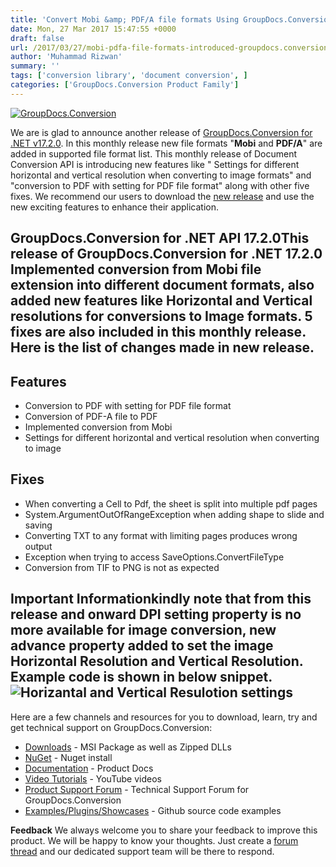 ```yaml
---
title: 'Convert Mobi &amp; PDF/A file formats Using GroupDocs.Conversion for .NET v17.2.0'
date: Mon, 27 Mar 2017 15:47:55 +0000
draft: false
url: /2017/03/27/mobi-pdfa-file-formats-introduced-groupdocs.conversion-.net-v17.2.0/
author: 'Muhammad Rizwan'
summary: ''
tags: ['conversion library', 'document conversion', ]
categories: ['GroupDocs.Conversion Product Family']
---
```


[![GroupDocs.Conversion](https://blog.groupdocs.com/wp-content/uploads/sites/4/2016/11/groupdocs-conversion-net.png)](https://www.groupdocs.com/products/conversion/net)

We are is glad to announce another release of [GroupDocs.Conversion for .NET v17.2.0](https://www.groupdocs.com/products/conversion/net). In this monthly release new file formats "**Mobi** and **PDF/A**" are added in supported file format list. This monthly release of Document Conversion API is introducing new features like " Settings for different horizontal and vertical resolution when converting to image formats" and "conversion to PDF with setting for PDF file format" along with other five fixes. We recommend our users to download the [new release](https://downloads.groupdocs.com/conversion/net) and use the new exciting features to enhance their application.

## GroupDocs.Conversion for .NET API 17.2.0This release of **GroupDocs.Conversion for .NET 17.2.0** Implemented conversion from **Mobi file extension** into different document formats, also added new features like Horizontal and Vertical resolutions for conversions to Image formats. 5 fixes are also included in this monthly release. Here is the list of changes made in new release.

## Features

*   Conversion to PDF with setting for PDF file format
*   Conversion of PDF-A file to PDF
*   Implemented conversion from Mobi
*   Settings for different horizontal and vertical resolution when converting to image

## Fixes

*   When converting a Cell to Pdf, the sheet is split into multiple pdf pages
*   System.ArgumentOutOfRangeException when adding shape to slide and saving
*   Converting TXT to any format with limiting pages produces wrong output
*   Exception when trying to access SaveOptions.ConvertFileType
*   Conversion from TIF to PNG is not as expected

## Important Informationkindly note that from this release and onward DPI setting property is no more available for image conversion, new advance property added to set the image Horizontal Resolution and Vertical Resolution. Example code is shown in below snippet. ![Horizantal and Vertical Resulotion settings](http://blog.groupdocs.com/wp-content/uploads/sites/4/2017/03/GDCONVERSION_DPISETTINGS.png)

Here are a few channels and resources for you to download, learn, try and get technical support on GroupDocs.Conversion:

*   [Downloads](http://www.groupdocs.com/downloads/conversion/net) - MSI Package as well as Zipped DLLs
*   [NuGet](https://www.nuget.org/packages/groupdocs-conversion-dotnet/) - Nuget install
*   [Documentation](http://groupdocs.com/docs/display/conversionnet/Home "Documentation") - Product Docs
*   [Video Tutorials](https://www.youtube.com/channel/UCNHpIBspxU4tXrOmpsYUXKQ/playlists "video tutorials") - YouTube videos
*   [Product Support Forum](http://groupdocs.com/Community/forums/groupdocs.conversion-product-family/7/showforum.aspx "Support forum") \- Technical Support Forum for GroupDocs.Conversion
*   [Examples/Plugins/Showcases](https://github.com/groupdocsconversion/GroupDocs_Conversion_NET "examples,plugins,showcases") - Github source code examples

**Feedback** We always welcome you to share your feedback to improve this product. We will be happy to know your thoughts. Just create a [forum thread](http://groupdocs.com/Community/forums/groupdocs.conversion-product-family/7/showforum.aspx) and our dedicated support team will be there to respond.




